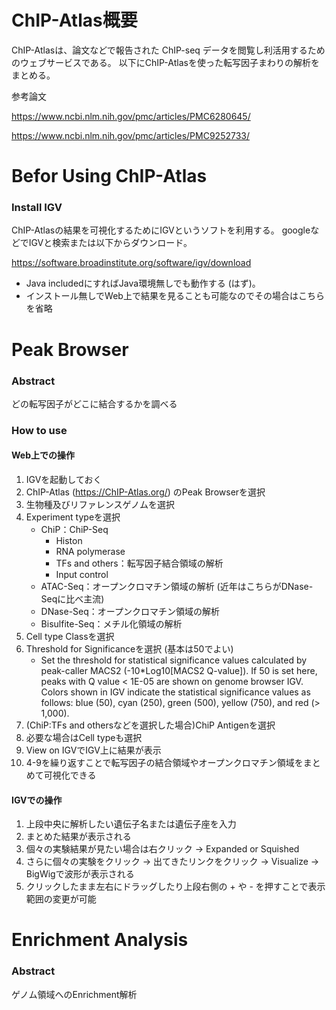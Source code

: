 # ChIP-Atlas概要

ChIP-Atlasは、論文などで報告された ChIP-seq データを閲覧し利活用するためのウェブサービスである。
以下にChIP-Atlasを使った転写因子まわりの解析をまとめる。

参考論文

https://www.ncbi.nlm.nih.gov/pmc/articles/PMC6280645/

https://www.ncbi.nlm.nih.gov/pmc/articles/PMC9252733/


# Befor Using ChIP-Atlas

### Install IGV
ChIP-Atlasの結果を可視化するためにIGVというソフトを利用する。
googleなどでIGVと検索または以下からダウンロード。

https://software.broadinstitute.org/software/igv/download

* Java includedにすればJava環境無しでも動作する (はず)。
* インストール無しでWeb上で結果を見ることも可能なのでその場合はこちらを省略

# Peak Browser

### Abstract
どの転写因子がどこに結合するかを調べる

### How to use

#### Web上での操作
1. IGVを起動しておく
2. ChIP-Atlas (https://ChIP-Atlas.org/) のPeak Browserを選択
3. 生物種及びリファレンスゲノムを選択
4. Experiment typeを選択
	- ChiP：ChiP-Seq
		* Histon
		* RNA polymerase
		* TFs and others：転写因子結合領域の解析
		* Input control
	- ATAC-Seq：オープンクロマチン領域の解析 (近年はこちらがDNase-Seqに比べ主流)
	- DNase-Seq：オープンクロマチン領域の解析
	- Bisulfite-Seq：メチル化領域の解析
5. Cell type Classを選択
6. Threshold for Significanceを選択 (基本は50でよい)
	* Set the threshold for statistical significance values calculated by peak-caller MACS2 (-10*Log10[MACS2 Q-value]). If 50 is set here, peaks with Q value < 1E-05 are shown on genome browser IGV. Colors shown in IGV indicate the statistical significance values as follows: blue (50), cyan (250), green (500), yellow (750), and red (> 1,000).
7. (ChiP:TFs and othersなどを選択した場合)ChiP Antigenを選択
8. 必要な場合はCell typeも選択
9. View on IGVでIGV上に結果が表示
10. 4-9を繰り返すことで転写因子の結合領域やオープンクロマチン領域をまとめて可視化できる

#### IGVでの操作
1. 上段中央に解析したい遺伝子名または遺伝子座を入力
2. まとめた結果が表示される
3. 個々の実験結果が見たい場合は右クリック → Expanded or Squished
4. さらに個々の実験をクリック → 出てきたリンクをクリック → Visualize → BigWigで波形が表示される
5. クリックしたまま左右にドラッグしたり上段右側の + や - を押すことで表示範囲の変更が可能

# Enrichment Analysis

### Abstract
ゲノム領域へのEnrichment解析